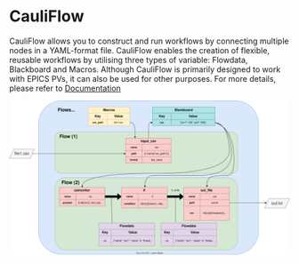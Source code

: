 # CauliFlow

CauliFlow allows you to construct and run workflows by connecting multiple nodes in a YAML-format file.
CauliFlow enables the creation of flexible, reusable workflows by utilising three types of variable: Flowdata, Blackboard and Macros.
Although CauliFlow is primarily designed to work with EPICS PVs, it can also be used for other purposes.
For more details, please refer to [Documentation](https://sasaki77.github.io/cauliflow)

![overview](./docs/_images/overview.drawio.svg)
